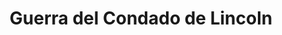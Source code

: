 ﻿---
title: "Guerra del Condado de Lincoln"
permalink: periodes_830.html
layout: periode
dataInici: 1878-02-18
dataFi: 1878-07-20
sidebar: periodes
pares:
  - 829:
    title: "Frontera Estadounidense"
    dataInici: "(1783)"
    dataFi: "(1920)"

fills:
jocsPrincipals:
jocsEscenaris:
jocsEpoca:
  - title: "Battlegame Book 1: The Wild West"
    bggId: 7557
    escenari: "Lincoln County War"
    dataInici: 
    dataFi: 

jocsEpocaEscenaris:
---
